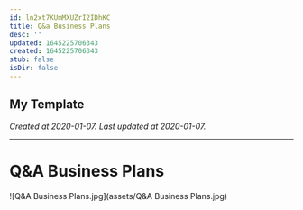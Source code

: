 ```yaml
---
id: ln2xt7KUmMXUZrI2IDhKC
title: Q&a Business Plans
desc: ''
updated: 1645225706343
created: 1645225706343
stub: false
isDir: false
---
```

My Template
---

_Created at 2020-01-07._
_Last updated at 2020-01-07._




---

# Q&A Business Plans


![Q&A Business Plans.jpg](assets/Q&A Business Plans.jpg)

